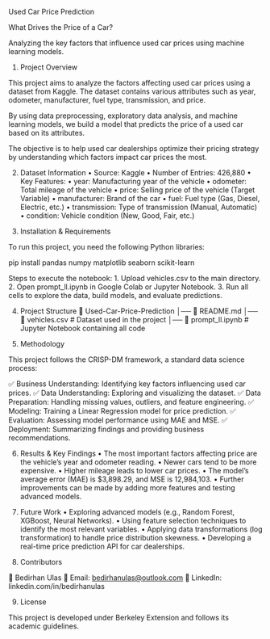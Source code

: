 Used Car Price Prediction

What Drives the Price of a Car?

Analyzing the key factors that influence used car prices using machine learning models.

1. Project Overview

This project aims to analyze the factors affecting used car prices using a dataset from Kaggle. The dataset contains various attributes such as year, odometer, manufacturer, fuel type, transmission, and price.

By using data preprocessing, exploratory data analysis, and machine learning models, we build a model that predicts the price of a used car based on its attributes.

The objective is to help used car dealerships optimize their pricing strategy by understanding which factors impact car prices the most.

2. Dataset Information
	•	Source: Kaggle
	•	Number of Entries: 426,880
	•	Key Features:
	•	year: Manufacturing year of the vehicle
	•	odometer: Total mileage of the vehicle
	•	price: Selling price of the vehicle (Target Variable)
	•	manufacturer: Brand of the car
	•	fuel: Fuel type (Gas, Diesel, Electric, etc.)
	•	transmission: Type of transmission (Manual, Automatic)
	•	condition: Vehicle condition (New, Good, Fair, etc.)

3. Installation & Requirements

To run this project, you need the following Python libraries:

pip install pandas numpy matplotlib seaborn scikit-learn

Steps to execute the notebook:
	1.	Upload vehicles.csv to the main directory.
	2.	Open prompt_ll.ipynb in Google Colab or Jupyter Notebook.
	3.	Run all cells to explore the data, build models, and evaluate predictions.

4. Project Structure
📂 Used-Car-Price-Prediction
│── 📄 README.md
│── 📄 vehicles.csv  # Dataset used in the project
│── 📄 prompt_ll.ipynb  # Jupyter Notebook containing all code

5. Methodology

This project follows the CRISP-DM framework, a standard data science process:

✅ Business Understanding: Identifying key factors influencing used car prices.
✅ Data Understanding: Exploring and visualizing the dataset.
✅ Data Preparation: Handling missing values, outliers, and feature engineering.
✅ Modeling: Training a Linear Regression model for price prediction.
✅ Evaluation: Assessing model performance using MAE and MSE.
✅ Deployment: Summarizing findings and providing business recommendations.

6. Results & Key Findings
	•	The most important factors affecting price are the vehicle’s year and odometer reading.
	•	Newer cars tend to be more expensive.
	•	Higher mileage leads to lower car prices.
	•	The model’s average error (MAE) is $3,898.29, and MSE is 12,984,103.
	•	Further improvements can be made by adding more features and testing advanced models.

7. Future Work
	•	Exploring advanced models (e.g., Random Forest, XGBoost, Neural Networks).
	•	Using feature selection techniques to identify the most relevant variables.
	•	Applying data transformations (log transformation) to handle price distribution skewness.
	•	Developing a real-time price prediction API for car dealerships.

8. Contributors

👤 Bedirhan Ulas
📧 Email: bedirhanulas@outlook.com
🔗 LinkedIn: linkedin.com/in/bedirhanulas

9. License

This project is developed under Berkeley Extension and follows its academic guidelines.